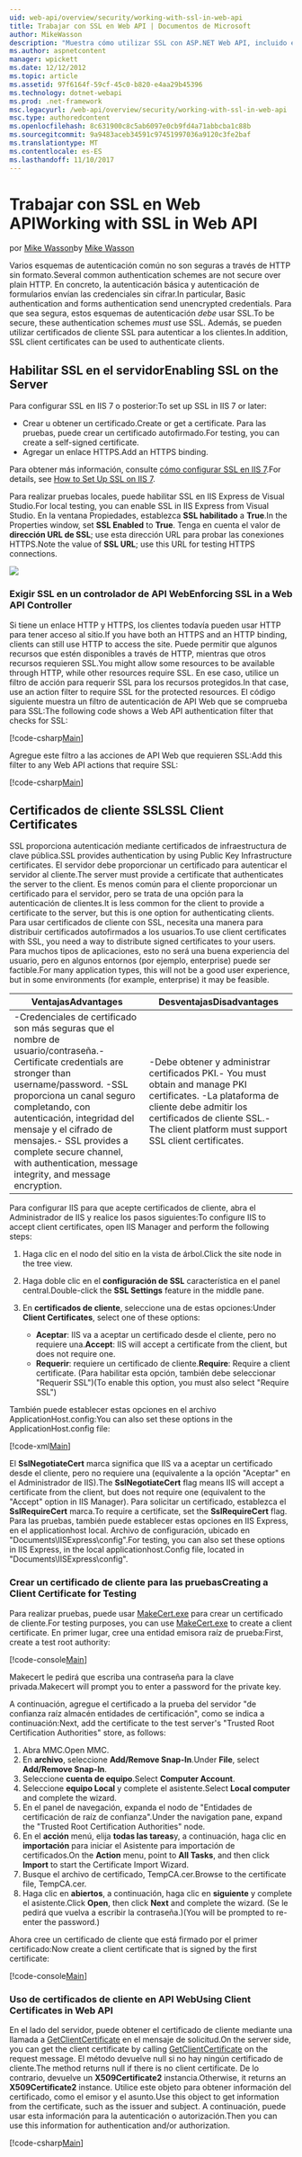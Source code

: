 ```yaml
---
uid: web-api/overview/security/working-with-ssl-in-web-api
title: Trabajar con SSL en Web API | Documentos de Microsoft
author: MikeWasson
description: "Muestra cómo utilizar SSL con ASP.NET Web API, incluido el uso de certificados de cliente SSL."
ms.author: aspnetcontent
manager: wpickett
ms.date: 12/12/2012
ms.topic: article
ms.assetid: 97f6164f-59cf-45c0-b820-e4aa29b45396
ms.technology: dotnet-webapi
ms.prod: .net-framework
msc.legacyurl: /web-api/overview/security/working-with-ssl-in-web-api
msc.type: authoredcontent
ms.openlocfilehash: 8c631900c8c5ab6097e0cb9fd4a71abbcba1c88b
ms.sourcegitcommit: 9a9483aceb34591c97451997036a9120c3fe2baf
ms.translationtype: MT
ms.contentlocale: es-ES
ms.lasthandoff: 11/10/2017
---
```

<a name="working-with-ssl-in-web-api"></a><span data-ttu-id="b8eed-103">Trabajar con SSL en Web API</span><span class="sxs-lookup"><span data-stu-id="b8eed-103">Working with SSL in Web API</span></span>
====================
<span data-ttu-id="b8eed-104">por [Mike Wasson](https://github.com/MikeWasson)</span><span class="sxs-lookup"><span data-stu-id="b8eed-104">by [Mike Wasson](https://github.com/MikeWasson)</span></span>

<span data-ttu-id="b8eed-105">Varios esquemas de autenticación común no son seguras a través de HTTP sin formato.</span><span class="sxs-lookup"><span data-stu-id="b8eed-105">Several common authentication schemes are not secure over plain HTTP.</span></span> <span data-ttu-id="b8eed-106">En concreto, la autenticación básica y autenticación de formularios envían las credenciales sin cifrar.</span><span class="sxs-lookup"><span data-stu-id="b8eed-106">In particular, Basic authentication and forms authentication send unencrypted credentials.</span></span> <span data-ttu-id="b8eed-107">Para que sea segura, estos esquemas de autenticación *debe* usar SSL.</span><span class="sxs-lookup"><span data-stu-id="b8eed-107">To be secure, these authentication schemes *must* use SSL.</span></span> <span data-ttu-id="b8eed-108">Además, se pueden utilizar certificados de cliente SSL para autenticar a los clientes.</span><span class="sxs-lookup"><span data-stu-id="b8eed-108">In addition, SSL client certificates can be used to authenticate clients.</span></span>

## <a name="enabling-ssl-on-the-server"></a><span data-ttu-id="b8eed-109">Habilitar SSL en el servidor</span><span class="sxs-lookup"><span data-stu-id="b8eed-109">Enabling SSL on the Server</span></span>

<span data-ttu-id="b8eed-110">Para configurar SSL en IIS 7 o posterior:</span><span class="sxs-lookup"><span data-stu-id="b8eed-110">To set up SSL in IIS 7 or later:</span></span>

- <span data-ttu-id="b8eed-111">Crear u obtener un certificado.</span><span class="sxs-lookup"><span data-stu-id="b8eed-111">Create or get a certificate.</span></span> <span data-ttu-id="b8eed-112">Para las pruebas, puede crear un certificado autofirmado.</span><span class="sxs-lookup"><span data-stu-id="b8eed-112">For testing, you can create a self-signed certificate.</span></span>
- <span data-ttu-id="b8eed-113">Agregar un enlace HTTPS.</span><span class="sxs-lookup"><span data-stu-id="b8eed-113">Add an HTTPS binding.</span></span>

<span data-ttu-id="b8eed-114">Para obtener más información, consulte [cómo configurar SSL en IIS 7](https://www.iis.net/learn/manage/configuring-security/how-to-set-up-ssl-on-iis).</span><span class="sxs-lookup"><span data-stu-id="b8eed-114">For details, see [How to Set Up SSL on IIS 7](https://www.iis.net/learn/manage/configuring-security/how-to-set-up-ssl-on-iis).</span></span>

<span data-ttu-id="b8eed-115">Para realizar pruebas locales, puede habilitar SSL en IIS Express de Visual Studio.</span><span class="sxs-lookup"><span data-stu-id="b8eed-115">For local testing, you can enable SSL in IIS Express from Visual Studio.</span></span> <span data-ttu-id="b8eed-116">En la ventana Propiedades, establezca **SSL habilitado** a **True**.</span><span class="sxs-lookup"><span data-stu-id="b8eed-116">In the Properties window, set **SSL Enabled** to **True**.</span></span> <span data-ttu-id="b8eed-117">Tenga en cuenta el valor de **dirección URL de SSL**; use esta dirección URL para probar las conexiones HTTPS.</span><span class="sxs-lookup"><span data-stu-id="b8eed-117">Note the value of **SSL URL**; use this URL for testing HTTPS connections.</span></span>

![](working-with-ssl-in-web-api/_static/image1.png)

### <a name="enforcing-ssl-in-a-web-api-controller"></a><span data-ttu-id="b8eed-118">Exigir SSL en un controlador de API Web</span><span class="sxs-lookup"><span data-stu-id="b8eed-118">Enforcing SSL in a Web API Controller</span></span>

<span data-ttu-id="b8eed-119">Si tiene un enlace HTTP y HTTPS, los clientes todavía pueden usar HTTP para tener acceso al sitio.</span><span class="sxs-lookup"><span data-stu-id="b8eed-119">If you have both an HTTPS and an HTTP binding, clients can still use HTTP to access the site.</span></span> <span data-ttu-id="b8eed-120">Puede permitir que algunos recursos que estén disponibles a través de HTTP, mientras que otros recursos requieren SSL.</span><span class="sxs-lookup"><span data-stu-id="b8eed-120">You might allow some resources to be available through HTTP, while other resources require SSL.</span></span> <span data-ttu-id="b8eed-121">En ese caso, utilice un filtro de acción para requerir SSL para los recursos protegidos.</span><span class="sxs-lookup"><span data-stu-id="b8eed-121">In that case, use an action filter to require SSL for the protected resources.</span></span> <span data-ttu-id="b8eed-122">El código siguiente muestra un filtro de autenticación de API Web que se comprueba para SSL:</span><span class="sxs-lookup"><span data-stu-id="b8eed-122">The following code shows a Web API authentication filter that checks for SSL:</span></span>

[!code-csharp[Main](working-with-ssl-in-web-api/samples/sample1.cs)]

<span data-ttu-id="b8eed-123">Agregue este filtro a las acciones de API Web que requieren SSL:</span><span class="sxs-lookup"><span data-stu-id="b8eed-123">Add this filter to any Web API actions that require SSL:</span></span>

[!code-csharp[Main](working-with-ssl-in-web-api/samples/sample2.cs)]

## <a name="ssl-client-certificates"></a><span data-ttu-id="b8eed-124">Certificados de cliente SSL</span><span class="sxs-lookup"><span data-stu-id="b8eed-124">SSL Client Certificates</span></span>

<span data-ttu-id="b8eed-125">SSL proporciona autenticación mediante certificados de infraestructura de clave pública.</span><span class="sxs-lookup"><span data-stu-id="b8eed-125">SSL provides authentication by using Public Key Infrastructure certificates.</span></span> <span data-ttu-id="b8eed-126">El servidor debe proporcionar un certificado para autenticar el servidor al cliente.</span><span class="sxs-lookup"><span data-stu-id="b8eed-126">The server must provide a certificate that authenticates the server to the client.</span></span> <span data-ttu-id="b8eed-127">Es menos común para el cliente proporcionar un certificado para el servidor, pero se trata de una opción para la autenticación de clientes.</span><span class="sxs-lookup"><span data-stu-id="b8eed-127">It is less common for the client to provide a certificate to the server, but this is one option for authenticating clients.</span></span> <span data-ttu-id="b8eed-128">Para usar certificados de cliente con SSL, necesita una manera para distribuir certificados autofirmados a los usuarios.</span><span class="sxs-lookup"><span data-stu-id="b8eed-128">To use client certificates with SSL, you need a way to distribute signed certificates to your users.</span></span> <span data-ttu-id="b8eed-129">Para muchos tipos de aplicaciones, esto no será una buena experiencia del usuario, pero en algunos entornos (por ejemplo, enterprise) puede ser factible.</span><span class="sxs-lookup"><span data-stu-id="b8eed-129">For many application types, this will not be a good user experience, but in some environments (for example, enterprise) it may be feasible.</span></span>

| <span data-ttu-id="b8eed-130">Ventajas</span><span class="sxs-lookup"><span data-stu-id="b8eed-130">Advantages</span></span> | <span data-ttu-id="b8eed-131">Desventajas</span><span class="sxs-lookup"><span data-stu-id="b8eed-131">Disadvantages</span></span> |
| --- | --- |
| <span data-ttu-id="b8eed-132">-Credenciales de certificado son más seguras que el nombre de usuario/contraseña.</span><span class="sxs-lookup"><span data-stu-id="b8eed-132">- Certificate credentials are stronger than username/password.</span></span> <span data-ttu-id="b8eed-133">-SSL proporciona un canal seguro completando, con autenticación, integridad del mensaje y el cifrado de mensajes.</span><span class="sxs-lookup"><span data-stu-id="b8eed-133">- SSL provides a complete secure channel, with authentication, message integrity, and message encryption.</span></span> | <span data-ttu-id="b8eed-134">-Debe obtener y administrar certificados PKI.</span><span class="sxs-lookup"><span data-stu-id="b8eed-134">- You must obtain and manage PKI certificates.</span></span> <span data-ttu-id="b8eed-135">-La plataforma de cliente debe admitir los certificados de cliente SSL.</span><span class="sxs-lookup"><span data-stu-id="b8eed-135">- The client platform must support SSL client certificates.</span></span> |

<span data-ttu-id="b8eed-136">Para configurar IIS para que acepte certificados de cliente, abra el Administrador de IIS y realice los pasos siguientes:</span><span class="sxs-lookup"><span data-stu-id="b8eed-136">To configure IIS to accept client certificates, open IIS Manager and perform the following steps:</span></span>

1. <span data-ttu-id="b8eed-137">Haga clic en el nodo del sitio en la vista de árbol.</span><span class="sxs-lookup"><span data-stu-id="b8eed-137">Click the site node in the tree view.</span></span>
2. <span data-ttu-id="b8eed-138">Haga doble clic en el **configuración de SSL** característica en el panel central.</span><span class="sxs-lookup"><span data-stu-id="b8eed-138">Double-click the **SSL Settings** feature in the middle pane.</span></span>
3. <span data-ttu-id="b8eed-139">En **certificados de cliente**, seleccione una de estas opciones:</span><span class="sxs-lookup"><span data-stu-id="b8eed-139">Under **Client Certificates**, select one of these options:</span></span> 

    - <span data-ttu-id="b8eed-140">**Aceptar**: IIS va a aceptar un certificado desde el cliente, pero no requiere una.</span><span class="sxs-lookup"><span data-stu-id="b8eed-140">**Accept**: IIS will accept a certificate from the client, but does not require one.</span></span>
    - <span data-ttu-id="b8eed-141">**Requerir**: requiere un certificado de cliente.</span><span class="sxs-lookup"><span data-stu-id="b8eed-141">**Require**: Require a client certificate.</span></span> <span data-ttu-id="b8eed-142">(Para habilitar esta opción, también debe seleccionar "Requerir SSL")</span><span class="sxs-lookup"><span data-stu-id="b8eed-142">(To enable this option, you must also select "Require SSL")</span></span>

<span data-ttu-id="b8eed-143">También puede establecer estas opciones en el archivo ApplicationHost.config:</span><span class="sxs-lookup"><span data-stu-id="b8eed-143">You can also set these options in the ApplicationHost.config file:</span></span>

[!code-xml[Main](working-with-ssl-in-web-api/samples/sample3.xml)]

<span data-ttu-id="b8eed-144">El **SslNegotiateCert** marca significa que IIS va a aceptar un certificado desde el cliente, pero no requiere una (equivalente a la opción "Aceptar" en el Administrador de IIS).</span><span class="sxs-lookup"><span data-stu-id="b8eed-144">The **SslNegotiateCert** flag means IIS will accept a certificate from the client, but does not require one (equivalent to the "Accept" option in IIS Manager).</span></span> <span data-ttu-id="b8eed-145">Para solicitar un certificado, establezca el **SslRequireCert** marca.</span><span class="sxs-lookup"><span data-stu-id="b8eed-145">To require a certificate, set the **SslRequireCert** flag.</span></span> <span data-ttu-id="b8eed-146">Para las pruebas, también puede establecer estas opciones en IIS Express, en el applicationhost local. Archivo de configuración, ubicado en "Documents\IISExpress\config".</span><span class="sxs-lookup"><span data-stu-id="b8eed-146">For testing, you can also set these options in IIS Express, in the local applicationhost.Config file, located in "Documents\IISExpress\config".</span></span>

### <a name="creating-a-client-certificate-for-testing"></a><span data-ttu-id="b8eed-147">Crear un certificado de cliente para las pruebas</span><span class="sxs-lookup"><span data-stu-id="b8eed-147">Creating a Client Certificate for Testing</span></span>

<span data-ttu-id="b8eed-148">Para realizar pruebas, puede usar [MakeCert.exe](https://msdn.microsoft.com/en-US/library/bfsktky3.aspx) para crear un certificado de cliente.</span><span class="sxs-lookup"><span data-stu-id="b8eed-148">For testing purposes, you can use [MakeCert.exe](https://msdn.microsoft.com/en-US/library/bfsktky3.aspx) to create a client certificate.</span></span> <span data-ttu-id="b8eed-149">En primer lugar, cree una entidad emisora raíz de prueba:</span><span class="sxs-lookup"><span data-stu-id="b8eed-149">First, create a test root authority:</span></span>

[!code-console[Main](working-with-ssl-in-web-api/samples/sample4.cmd)]

<span data-ttu-id="b8eed-150">Makecert le pedirá que escriba una contraseña para la clave privada.</span><span class="sxs-lookup"><span data-stu-id="b8eed-150">Makecert will prompt you to enter a password for the private key.</span></span>

<span data-ttu-id="b8eed-151">A continuación, agregue el certificado a la prueba del servidor "de confianza raíz almacén entidades de certificación", como se indica a continuación:</span><span class="sxs-lookup"><span data-stu-id="b8eed-151">Next, add the certificate to the test server's "Trusted Root Certification Authorities" store, as follows:</span></span>

1. <span data-ttu-id="b8eed-152">Abra MMC.</span><span class="sxs-lookup"><span data-stu-id="b8eed-152">Open MMC.</span></span>
2. <span data-ttu-id="b8eed-153">En **archivo**, seleccione **Add/Remove Snap-In**.</span><span class="sxs-lookup"><span data-stu-id="b8eed-153">Under **File**, select **Add/Remove Snap-In**.</span></span>
3. <span data-ttu-id="b8eed-154">Seleccione **cuenta de equipo**.</span><span class="sxs-lookup"><span data-stu-id="b8eed-154">Select **Computer Account**.</span></span>
4. <span data-ttu-id="b8eed-155">Seleccione **equipo Local** y complete el asistente.</span><span class="sxs-lookup"><span data-stu-id="b8eed-155">Select **Local computer** and complete the wizard.</span></span>
5. <span data-ttu-id="b8eed-156">En el panel de navegación, expanda el nodo de "Entidades de certificación de raíz de confianza".</span><span class="sxs-lookup"><span data-stu-id="b8eed-156">Under the navigation pane, expand the "Trusted Root Certification Authorities" node.</span></span>
6. <span data-ttu-id="b8eed-157">En el **acción** menú, elija **todas las tareas**y, a continuación, haga clic en **importación** para iniciar el Asistente para importación de certificados.</span><span class="sxs-lookup"><span data-stu-id="b8eed-157">On the **Action** menu, point to **All Tasks**, and then click **Import** to start the Certificate Import Wizard.</span></span>
7. <span data-ttu-id="b8eed-158">Busque el archivo de certificado, TempCA.cer.</span><span class="sxs-lookup"><span data-stu-id="b8eed-158">Browse to the certificate file, TempCA.cer.</span></span>
8. <span data-ttu-id="b8eed-159">Haga clic en **abiertos**, a continuación, haga clic en **siguiente** y complete el asistente.</span><span class="sxs-lookup"><span data-stu-id="b8eed-159">Click **Open**, then click **Next** and complete the wizard.</span></span> <span data-ttu-id="b8eed-160">(Se le pedirá que vuelva a escribir la contraseña.)</span><span class="sxs-lookup"><span data-stu-id="b8eed-160">(You will be prompted to re-enter the password.)</span></span>

<span data-ttu-id="b8eed-161">Ahora cree un certificado de cliente que está firmado por el primer certificado:</span><span class="sxs-lookup"><span data-stu-id="b8eed-161">Now create a client certificate that is signed by the first certificate:</span></span>

[!code-console[Main](working-with-ssl-in-web-api/samples/sample5.cmd)]

### <a name="using-client-certificates-in-web-api"></a><span data-ttu-id="b8eed-162">Uso de certificados de cliente en API Web</span><span class="sxs-lookup"><span data-stu-id="b8eed-162">Using Client Certificates in Web API</span></span>

<span data-ttu-id="b8eed-163">En el lado del servidor, puede obtener el certificado de cliente mediante una llamada a [GetClientCertificate](https://msdn.microsoft.com/en-us/library/system.net.http.httprequestmessageextensions.getclientcertificate.aspx) en el mensaje de solicitud.</span><span class="sxs-lookup"><span data-stu-id="b8eed-163">On the server side, you can get the client certificate by calling [GetClientCertificate](https://msdn.microsoft.com/en-us/library/system.net.http.httprequestmessageextensions.getclientcertificate.aspx) on the request message.</span></span> <span data-ttu-id="b8eed-164">El método devuelve null si no hay ningún certificado de cliente.</span><span class="sxs-lookup"><span data-stu-id="b8eed-164">The method returns null if there is no client certificate.</span></span> <span data-ttu-id="b8eed-165">De lo contrario, devuelve un **X509Certificate2** instancia.</span><span class="sxs-lookup"><span data-stu-id="b8eed-165">Otherwise, it returns an **X509Certificate2** instance.</span></span> <span data-ttu-id="b8eed-166">Utilice este objeto para obtener información del certificado, como el emisor y el asunto.</span><span class="sxs-lookup"><span data-stu-id="b8eed-166">Use this object to get information from the certificate, such as the issuer and subject.</span></span> <span data-ttu-id="b8eed-167">A continuación, puede usar esta información para la autenticación o autorización.</span><span class="sxs-lookup"><span data-stu-id="b8eed-167">Then you can use this information for authentication and/or authorization.</span></span>

[!code-csharp[Main](working-with-ssl-in-web-api/samples/sample6.cs)]
